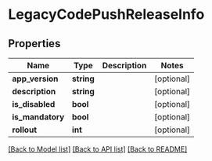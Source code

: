 # LegacyCodePushReleaseInfo

## Properties
Name | Type | Description | Notes
------------ | ------------- | ------------- | -------------
**app_version** | **string** |  | [optional] 
**description** | **string** |  | [optional] 
**is_disabled** | **bool** |  | [optional] 
**is_mandatory** | **bool** |  | [optional] 
**rollout** | **int** |  | [optional] 

[[Back to Model list]](../README.md#documentation-for-models) [[Back to API list]](../README.md#documentation-for-api-endpoints) [[Back to README]](../README.md)


